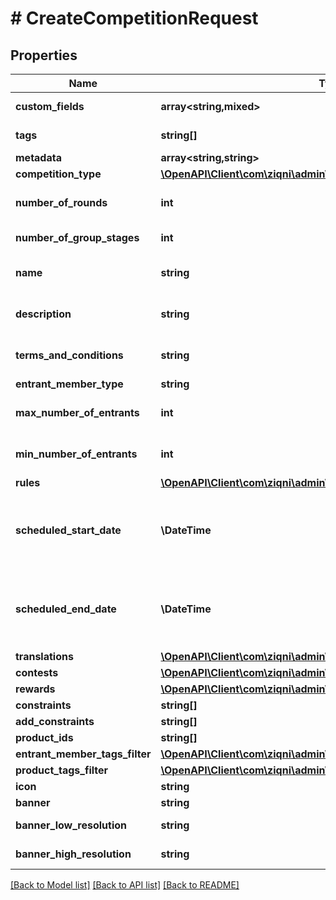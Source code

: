 # # CreateCompetitionRequest

## Properties

Name | Type | Description | Notes
------------ | ------------- | ------------- | -------------
**custom_fields** | **array<string,mixed>** | A list of custom field entries | [optional]
**tags** | **string[]** | A list of id&#39;s used to tag models | [optional]
**metadata** | **array<string,string>** |  | [optional]
**competition_type** | [**\OpenAPI\Client\com\ziqni\admin\sdk\model\CompetitionType**](CompetitionType.md) |  |
**number_of_rounds** | **int** | Number of rounds to be played in a competition |
**number_of_group_stages** | **int** | Number of group stages | [optional]
**name** | **string** | A name or a name of a competition. Can be translated |
**description** | **string** | Description of the competition. Can be translated | [optional]
**terms_and_conditions** | **string** | Terms and conditions of a competition. Can be translated | [optional]
**entrant_member_type** | **string** |  | [optional]
**max_number_of_entrants** | **int** | Maximum number of partiipants allowed in a competition | [optional]
**min_number_of_entrants** | **int** | Maximum number of partiipants allowed in a competition |
**rules** | [**\OpenAPI\Client\com\ziqni\admin\sdk\model\Rule[]**](Rule.md) |  | [optional]
**scheduled_start_date** | **\DateTime** | ISO8601 timestamp for when a Competition should start. All records are stored in UTC time zone |
**scheduled_end_date** | **\DateTime** | ISO8601 timestamp for when a Competition should end. All records are stored in UTC time zone |
**translations** | [**\OpenAPI\Client\com\ziqni\admin\sdk\model\Translation[]**](Translation.md) |  | [optional]
**contests** | [**\OpenAPI\Client\com\ziqni\admin\sdk\model\CreateContestRequest**](CreateContestRequest.md) |  | [optional]
**rewards** | [**\OpenAPI\Client\com\ziqni\admin\sdk\model\CreateRewardRequest[]**](CreateRewardRequest.md) |  | [optional]
**constraints** | **string[]** | Additional constraints |
**add_constraints** | **string[]** | Additional constraints | [optional]
**product_ids** | **string[]** |  |
**entrant_member_tags_filter** | [**\OpenAPI\Client\com\ziqni\admin\sdk\model\DependantOn**](DependantOn.md) |  | [optional]
**product_tags_filter** | [**\OpenAPI\Client\com\ziqni\admin\sdk\model\DependantOn**](DependantOn.md) |  | [optional]
**icon** | **string** | Link to the icon | [optional]
**banner** | **string** | Link to the banner | [optional]
**banner_low_resolution** | **string** | Link to the bannerLowResolution | [optional]
**banner_high_resolution** | **string** | Link to the bannerHighResolution | [optional]

[[Back to Model list]](../../README.md#models) [[Back to API list]](../../README.md#endpoints) [[Back to README]](../../README.md)
